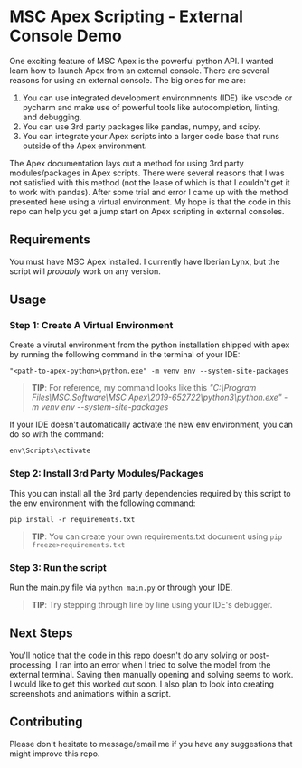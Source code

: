 # MSC Apex Scripting - External Console Demo

One exciting feature of MSC Apex is the powerful python API.  I wanted learn how to launch Apex from an external console.  There are several reasons for using an external console.  The big ones for me are:

1. You can use integrated development environmnents (IDE) like vscode or pycharm and make use of powerful tools like autocompletion, linting, and debugging.
2. You can use 3rd party packages like pandas, numpy, and scipy.
3. You can integrate your Apex scripts into a larger code base that runs outside of the Apex environment.

The Apex documentation lays out a method for using 3rd party modules/packages in Apex scripts.  There were several reasons that I was not satisfied with this method (not the lease of which is that I couldn't get it to work with pandas).  After some trial and error I came up with the method presented here using a virtual environment.  My hope is that the code in this repo can help you get a jump start on Apex scripting in external consoles.

## Requirements
You must have MSC Apex installed.  I currently have Iberian Lynx, but the script will *probably* work on any version.

## Usage

### Step 1: Create A Virtual Environment
Create a virutal environment from the python installation shipped with apex by running the following command in the terminal of your IDE:

`"<path-to-apex-python>\python.exe" -m venv env --system-site-packages`

> **TIP**: For reference, my command looks like this *"C:\Program Files\MSC.Software\MSC Apex\2019-652722\python3\python.exe" -m venv env --system-site-packages*

If your IDE doesn't automatically activate the new env environment, you can do so with the command:

`env\Scripts\activate`

### Step 2: Install 3rd Party Modules/Packages
This you can install all the 3rd party dependencies required by this script to the env environment with the following command:

`pip install -r requirements.txt`

> **TIP**: You can create your own requirements.txt document using `pip freeze>requirements.txt`

### Step 3: Run the script
Run the main.py file via `python main.py` or through your IDE.

> **TIP**: Try stepping through line by line using your IDE's debugger.

## Next Steps
You'll notice that the code in this repo doesn't do any solving or post-processing.  I ran into an error when I tried to solve the model from the external terminal.  Saving then manually opening and solving seems to work.  I would like to get this worked out soon.  I also plan to look into creating screenshots and animations within a script.   

## Contributing
Please don't hesitate to message/email me if you have any suggestions that might improve this repo.